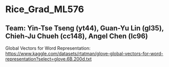 # Rice_Grad_ML576
## Team: Yin-Tse Tseng (yt44), Guan-Yu Lin (gl35), Chieh-Ju Chueh (cc148), Angel Chen (lc96)
Global Vectors for Word Representation: https://www.kaggle.com/datasets/rtatman/glove-global-vectors-for-word-representation?select=glove.6B.200d.txt
